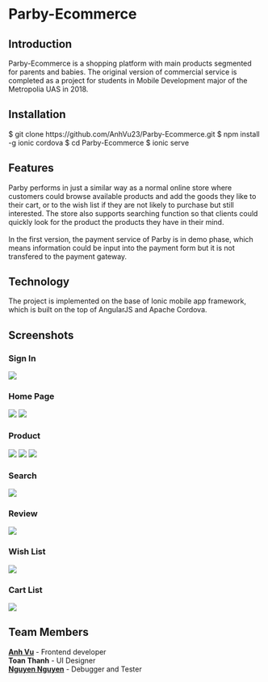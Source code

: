 # Parby-Ecommerce

<h2>Introduction</h2>
Parby-Ecommerce is a shopping platform with main products segmented for parents and babies. The original version of commercial service is completed as a project for students in Mobile Development major of the Metropolia UAS in 2018.

<h2>Installation</h2>
$ git clone https://github.com/AnhVu23/Parby-Ecommerce.git
$ npm install -g ionic cordova
$ cd Parby-Ecommerce
$ ionic serve

<h2>Features</h2>
Parby performs in just a similar way as a normal online store where customers could browse available products and add the goods they like to their cart, or to the wish list if they are not likely to purchase but still interested. The store also supports searching function so that clients could quickly look for the product the products they have in their mind. </br></br>
In the first version, the payment service of Parby is in demo phase, which means information could be input into the payment form but it is not transfered to the payment gateway.

<h2>Technology</h2>
The project is implemented on the base of Ionic mobile app framework, which is built on the top of AngularJS and Apache Cordova.

<h2>Screenshots</h2>
<h3>Sign In</h3>
<img src="https://user-images.githubusercontent.com/22562689/37619700-e6203e60-2bc2-11e8-8ca7-fb151318b554.png">

<h3>Home Page</h3>
<img src="https://user-images.githubusercontent.com/22562689/37619790-2c89c844-2bc3-11e8-834d-d1791d0d454d.jpg">

<img src="https://user-images.githubusercontent.com/22562689/37619791-2ca470f4-2bc3-11e8-8c19-ff3588c1a692.jpg">

<h3>Product</h3>

<img src="https://user-images.githubusercontent.com/22562689/37619792-2cc0396a-2bc3-11e8-85ed-d3cef0fcdaaf.jpg">

<img src="https://user-images.githubusercontent.com/22562689/37619793-2cd85e3c-2bc3-11e8-9852-b84324a1c008.jpg">

<img src="https://user-images.githubusercontent.com/22562689/37619795-2d284c44-2bc3-11e8-86c3-f5872289fb5d.jpg">

<h3>Search</h3>

<img src="https://user-images.githubusercontent.com/22562689/37619750-0b6d8fc4-2bc3-11e8-8d46-24a718619ffb.jpg">

<h3>Review</h3>

<img src="https://user-images.githubusercontent.com/22562689/37619749-0b51940e-2bc3-11e8-9916-0b0f16d02d6a.png">

<h3>Wish List</h3>

<img src="https://user-images.githubusercontent.com/22562689/37619796-2d41c624-2bc3-11e8-9adc-b425ed14b688.jpg">

<h3>Cart List</h3>

<img src="https://user-images.githubusercontent.com/22562689/37619789-2c6d3fd0-2bc3-11e8-8102-0712ee627319.jpg">

<h2>Team Members</h2>
<a href="https://github.com/AnhVu23"><strong>Anh Vu</strong></a> - Frontend developer </br>
<strong>Toan Thanh</strong> - UI Designer </br>
<a href="https://github.com/stahamnguyen"><strong>Nguyen Nguyen</strong></a> - Debugger and Tester
